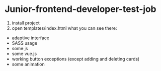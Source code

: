 # Junior-frontend-developer-test-job
1. install project
2. open templates/index.html
what you can see there:
- adaptive interface
- SASS usage
- some js
- some vue.js
- working button exceptions (except adding and deleting cards)
- some animation

